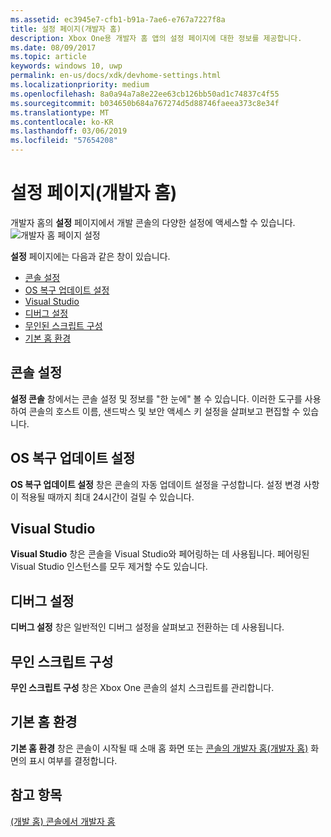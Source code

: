 ```yaml
---
ms.assetid: ec3945e7-cfb1-b91a-7ae6-e767a7227f8a
title: 설정 페이지(개발자 홈)
description: Xbox One용 개발자 홈 앱의 설정 페이지에 대한 정보를 제공합니다.
ms.date: 08/09/2017
ms.topic: article
keywords: windows 10, uwp
permalink: en-us/docs/xdk/devhome-settings.html
ms.localizationpriority: medium
ms.openlocfilehash: 8a0a94a7a8e22ee63cb126bb50ad1c74837c4f55
ms.sourcegitcommit: b034650b684a767274d5d88746faeea373c8e34f
ms.translationtype: MT
ms.contentlocale: ko-KR
ms.lasthandoff: 03/06/2019
ms.locfileid: "57654208"
---
```

# <a name="settings-page-dev-home"></a>설정 페이지(개발자 홈)
   
  
개발자 홈의 **설정** 페이지에서 개발 콘솔의 다양한 설정에 액세스할 수 있습니다.   
 ![개발자 홈 페이지 설정](images/devhome_settings.png)   
  
**설정** 페이지에는 다음과 같은 창이 있습니다.   
 
   *  [콘솔 설정](#ID4EEB)  
   *  [OS 복구 업데이트 설정](#ID4EOB)  
   *  [Visual Studio](#ID4EYB)  
   *  [디버그 설정](#ID4ECC)  
   *  [무인된 스크립트 구성](#ID4EMC)  
   *  [기본 홈 환경](#ID4E3C)  

 
<a id="ID4EEB"></a>

   

## <a name="console-settings"></a>콘솔 설정  
   
  
**설정 콘솔** 창에서는 콘솔 설정 및 정보를 "한 눈에" 볼 수 있습니다. 이러한 도구를 사용하여 콘솔의 호스트 이름, 샌드박스 및 보안 액세스 키 설정을 살펴보고 편집할 수 있습니다.   
  
<a id="ID4EOB"></a>

   

## <a name="os-recovery-update-settings"></a>OS 복구 업데이트 설정  
   
  
**OS 복구 업데이트 설정** 창은 콘솔의 자동 업데이트 설정을 구성합니다. 설정 변경 사항이 적용될 때까지 최대 24시간이 걸릴 수 있습니다.   
  
<a id="ID4EYB"></a>

   

## <a name="visual-studio"></a>Visual Studio  
   
  
**Visual Studio** 창은 콘솔을 Visual Studio와 페어링하는 데 사용됩니다. 페어링된 Visual Studio 인스턴스를 모두 제거할 수도 있습니다.   
  
<a id="ID4ECC"></a>

   

## <a name="debug-settings"></a>디버그 설정  
   
  
**디버그 설정** 창은 일반적인 디버그 설정을 살펴보고 전환하는 데 사용됩니다.   
  
<a id="ID4EMC"></a>

   

## <a name="unattended-script-configuration"></a>무인 스크립트 구성  
   
  
**무인 스크립트 구성** 창은 Xbox One 콘솔의 설치 스크립트를 관리합니다.   
  
<a id="ID4E3C"></a>

   

## <a name="default-home-experience"></a>기본 홈 환경  
   
  
**기본 홈 환경** 창은 콘솔이 시작될 때 소매 홈 화면 또는 [콘솔의 개발자 홈(개발자 홈)](dev-home.md) 화면의 표시 여부를 결정합니다.   
  
<a id="ID4EJD"></a>

   

## <a name="see-also"></a>참고 항목  
 [(개발 홈) 콘솔에서 개발자 홈](dev-home.md)

  